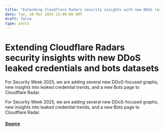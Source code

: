 ```yaml
---
title: "Extending Cloudflare Radars security insights with new DDoS leaked credentials and bots datasets"
date: Tue, 18 Mar 2025 13:00:00 GMT
draft: false
type: posts
---
```

# Extending Cloudflare Radars security insights with new DDoS leaked credentials and bots datasets





 For Security Week 2025, we are adding several new DDoS-focused graphs, new insights into leaked credential trends, and a new Bots page to Cloudflare Radar. 

For Security Week 2025, we are adding several new DDoS-focused graphs, new insights into leaked credential trends, and a new Bots page to Cloudflare Radar.

#### [Source](https://blog.cloudflare.com/cloudflare-radar-ddos-leaked-credentials-bots/)

